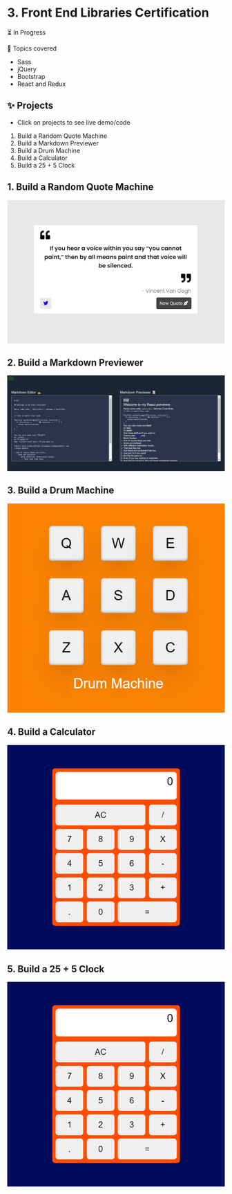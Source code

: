 # 3. Front End Libraries Certification

⏳ In Progress

 🎯 Topics covered
 * Sass
 * jQuery
 * Bootstrap
 * React and Redux
 
 
## ✨ Projects 
* Click on projects to see live demo/code

1. Build a Random Quote Machine
2. Build a Markdown Previewer
3. Build a Drum Machine
4. Build a Calculator
5. Build a 25 + 5 Clock

## 1. Build a Random Quote Machine
[![](https://github.com/abhiramready/Full-Stack-Journey/blob/main/images/quote.png)](https://codepen.io/abhiramready/full/OJpmYVQ)

## 2. Build a Markdown Previewer
[![](https://github.com/abhiramready/Full-Stack-Journey/blob/main/images/markdown.png)](https://codepen.io/abhiramready/full/QWpabLK)

## 3. Build a Drum Machine
[![](https://github.com/abhiramready/Full-Stack-Journey/blob/main/images/drum-machine.png)](https://codepen.io/abhiramready/full/poepVYb)

## 4. Build a Calculator
[![](https://github.com/abhiramready/Full-Stack-Journey/blob/main/images/Calculator.png)](https://codepen.io/abhiramready/full/QWvoBwV)

## 5. Build a 25 + 5 Clock
[![](https://github.com/abhiramready/Full-Stack-Journey/blob/main/images/Calculator.png)](https://codepen.io/abhiramready/full/oNeVJZW)
